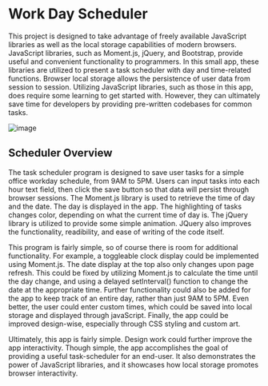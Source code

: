 # Work Day Scheduler
This project is designed to take advantage of freely available JavaScript libraries as well as the local storage capabilities of modern browsers. JavaScript libraries, such as Moment.js, jQuery, and Bootstrap, provide useful and convenient functionality to programmers. In this small app, these libraries are utilized to present a task scheduler with day and time-related functions. Browser local storage allows the persistence of user data from session to session. Utilizing JavaScript libraries, such as those in this app, does require some learning to get started with. However, they can ultimately save time for developers by providing pre-written codebases for common tasks. 

![image](https://user-images.githubusercontent.com/64618290/89476515-bd79a980-d73f-11ea-8040-17c8e3b55da1.png)

## Scheduler Overview
The task scheduler program is designed to save user tasks for a simple office workday schedule, from 9AM to 5PM. Users can input tasks into each hour text field, then click the save button so that data will persist through browser sessions. The Moment.js library is used to retrieve the time of day and the date. The day is displayed in the app. The highlighting of tasks changes color, depending on what the current time of day is. The jQuery library is utilized to provide some simple animation. JQuery also improves the functionality, readibility, and ease of writing of the code itself.

This program is fairly simple, so of course there is room for additional functionality. For example, a toggleable clock display could be implemented using Moment.js. The date display at the top also only changes upon page refresh. This could be fixed by utilizing Moment.js to calculate the time until the day change, and using a delayed setInterval() function to change the date at the appropriate time. Further functionality could also be added for the app to keep track of an entire day, rather than just 9AM to 5PM. Even better, the user could enter custom times, which could be saved into local storage and displayed through javaScript. Finally, the app could be improved design-wise, especially through CSS styling and custom art.

Ultimately, this app is fairly simple. Design work could further improve the app interactivity. Though simple, the app accomplishes the goal of providing a useful task-scheduler for an end-user. It also demonstrates the power of JavaScript libraries, and it showcases how local storage promotes browser interactivity.